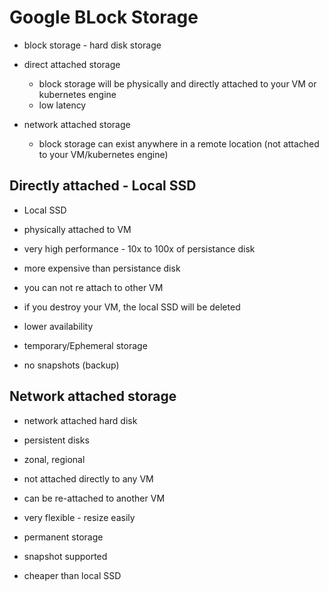 
# Google BLock Storage

  - block storage - hard disk storage

  - direct attached storage
    * block storage will be physically and directly attached to your VM or kubernetes engine
    * low latency

  - network attached storage
    * block storage can exist anywhere in a remote location (not attached to your VM/kubernetes engine)

## Directly attached - Local SSD

  - Local SSD

  - physically attached to VM

  - very high performance - 10x to 100x of persistance disk

  - more expensive than persistance disk

  - you can not re attach to other VM

  - if you destroy your VM, the local SSD will be deleted

  - lower availability

  - temporary/Ephemeral storage

  - no snapshots (backup)

## Network attached storage

  - network attached hard disk

  - persistent disks

  - zonal, regional

  - not attached directly to any VM

  - can be re-attached to another VM

  - very flexible - resize easily

  - permanent storage

  - snapshot supported

  - cheaper than local SSD
